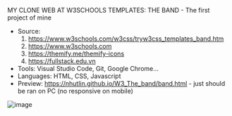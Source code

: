 MY CLONE WEB AT W3SCHOOLS TEMPLATES: THE BAND - The first project of mine
- Source: 
    1. https://www.w3schools.com/w3css/tryw3css_templates_band.htm
    2. https://www.w3schools.com
    3. https://themify.me/themify-icons
    4. https://fullstack.edu.vn
- Tools: Visual Studio Code, Git, Google Chrome...
- Languages: HTML, CSS, Javascript
- Preview: https://nhutlin.github.io/W3_The_band/band.html - just should be ran on PC (no responsive on mobile)

![image](https://user-images.githubusercontent.com/97160162/195613393-6b12b6ec-986c-4fbb-9a88-9c5e344c4194.png)
